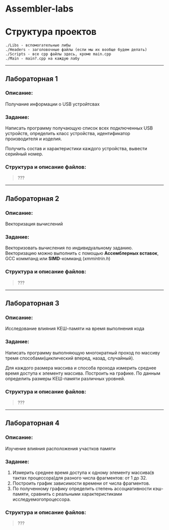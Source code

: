 # Assembler-labs
# Структура проектов
```
./Libs - вспомогательные либы
./Headers - заголовочные файлы (если мы их вообще будем делать)
./Scripts - все cpp файлы здесь, кроме main.cpp
./Main - main?.cpp на каждую лабу
```
**********
## Лабораторная 1

### Описание:
Получание информации о USB устройтсвах
### Задание:
Написать программу получающую список всех подключенных USB устройств, определить класс устройства, идентификатор производителя и изделия.

Получить состав и характеристики каждого устройства, вывести серийный номер.
### Структура и описание файлов:
> ???

***********
## Лабораторная 2

### Описание:
Векторизация вычислений
### Задание:
Векторизовать вычисления по индивидуальному заданию. Векторизацию можно выполнить с помощью **Ассемблерных вставок**, GCC коммпанд или **SIMD**-комманд (*xmmintrin.h*)
### Структура и описание файлов:
> ???
************
## Лабораторная 3

### Описание:
Исследование влияния КЕШ-памяти на время выполнения кода
### Задание:
Написать программу выполняющую многократный проход по массиву тремя способами(циклический вперед, назад, случайный).

Для каждого размера массива и способа прохода измерить среднее время доступа к элементу массива. Построить на графике. По данным определить размеры КЕШ-памяти различных уровней.
### Структура и описание файлов:
> ???
***********
## Лабораторная 4

### Описание:
Изучение влияния расположения участков памяти
### Задание:
1. Измерить среднее время доступа к одному элементу массива(в тактах процессора)для  разного  числа  фрагментов:  от  1  до  32. 
2. Построить график зависимости времени от числа фрагментов.
3. По  полученному  графику  определить  степень  ассоциативности  кэш-памяти,  сравнить  с  реальными  характеристиками  исследуемогопроцессора.
### Структура и описание файлов:
> ???
